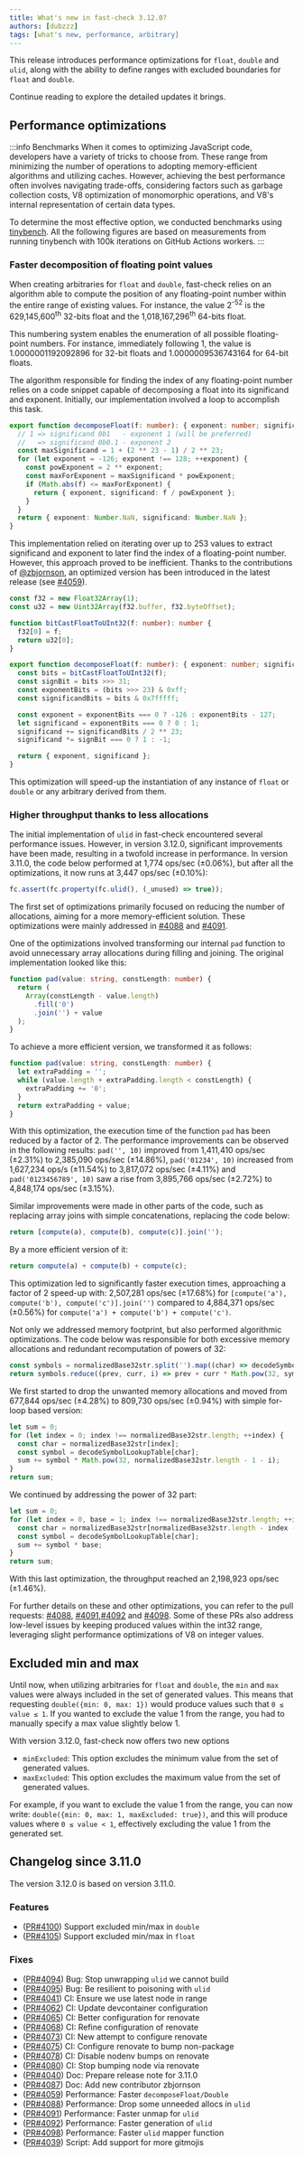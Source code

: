 ```yaml
---
title: What's new in fast-check 3.12.0?
authors: [dubzzz]
tags: [what's new, performance, arbitrary]
---
```


This release introduces performance optimizations for `float`, `double` and `ulid`, along with the ability to define ranges with excluded boundaries for `float` and `double`.

Continue reading to explore the detailed updates it brings.

<!--truncate-->

## Performance optimizations

:::info Benchmarks
When it comes to optimizing JavaScript code, developers have a variety of tricks to choose from. These range from minimizing the number of operations to adopting memory-efficient algorithms and utilizing caches. However, achieving the best performance often involves navigating trade-offs, considering factors such as garbage collection costs, V8 optimization of monomorphic operations, and V8's internal representation of certain data types.

To determine the most effective option, we conducted benchmarks using [tinybench](https://github.com/tinylibs/tinybench). All the following figures are based on measurements from running tinybench with 100k iterations on GitHub Actions workers.
:::

### Faster decomposition of floating point values

When creating arbitraries for `float` and `double`, fast-check relies on an algorithm able to compute the position of any floating-point number within the entire range of existing values. For instance, the value 2<sup>-52</sup> is the 629,145,600<sup>th</sup> 32-bits float and the 1,018,167,296<sup>th</sup> 64-bits float.

This numbering system enables the enumeration of all possible floating-point numbers. For instance, immediately following 1, the value is 1.0000001192092896 for 32-bit floats and 1.0000009536743164 for 64-bit floats.

The algorithm responsible for finding the index of any floating-point number relies on a code snippet capable of decomposing a float into its significand and exponent. Initially, our implementation involved a loop to accomplish this task.

```ts
export function decomposeFloat(f: number): { exponent: number; significand: number } {
  // 1 => significand 0b1   - exponent 1 (will be preferred)
  //   => significand 0b0.1 - exponent 2
  const maxSignificand = 1 + (2 ** 23 - 1) / 2 ** 23;
  for (let exponent = -126; exponent !== 128; ++exponent) {
    const powExponent = 2 ** exponent;
    const maxForExponent = maxSignificand * powExponent;
    if (Math.abs(f) <= maxForExponent) {
      return { exponent, significand: f / powExponent };
    }
  }
  return { exponent: Number.NaN, significand: Number.NaN };
}
```

This implementation relied on iterating over up to 253 values to extract significand and exponent to later find the index of a floating-point number. However, this approach proved to be inefficient. Thanks to the contributions of [@zbjornson](https://github.com/zbjornson), an optimized version has been introduced in the latest release (see [#4059](https://github.com/dubzzz/fast-check/pull/4059)).

```ts
const f32 = new Float32Array(1);
const u32 = new Uint32Array(f32.buffer, f32.byteOffset);

function bitCastFloatToUInt32(f: number): number {
  f32[0] = f;
  return u32[0];
}

export function decomposeFloat(f: number): { exponent: number; significand: number } {
  const bits = bitCastFloatToUInt32(f);
  const signBit = bits >>> 31;
  const exponentBits = (bits >>> 23) & 0xff;
  const significandBits = bits & 0x7fffff;

  const exponent = exponentBits === 0 ? -126 : exponentBits - 127;
  let significand = exponentBits === 0 ? 0 : 1;
  significand += significandBits / 2 ** 23;
  significand *= signBit === 0 ? 1 : -1;

  return { exponent, significand };
}
```

This optimization will speed-up the instantiation of any instance of `float` or `double` or any arbitrary derived from them.

### Higher throughput thanks to less allocations

The initial implementation of `ulid` in fast-check encountered several performance issues. However, in version 3.12.0, significant improvements have been made, resulting in a twofold increase in performance. In version 3.11.0, the code below performed at 1,774 ops/sec (±0.06%), but after all the optimizations, it now runs at 3,447 ops/sec (±0.10%):

```ts
fc.assert(fc.property(fc.ulid(), (_unused) => true));
```

The first set of optimizations primarily focused on reducing the number of allocations, aiming for a more memory-efficient solution. These optimizations were mainly addressed in [#4088](https://github.com/dubzzz/fast-check/pull/4088) and [#4091](https://github.com/dubzzz/fast-check/pull/4091).

One of the optimizations involved transforming our internal `pad` function to avoid unnecessary array allocations during filling and joining. The original implementation looked like this:

```ts
function pad(value: string, constLength: number) {
  return (
    Array(constLength - value.length)
      .fill('0')
      .join('') + value
  );
}
```

To achieve a more efficient version, we transformed it as follows:

```ts
function pad(value: string, constLength: number) {
  let extraPadding = '';
  while (value.length + extraPadding.length < constLength) {
    extraPadding += '0';
  }
  return extraPadding + value;
}
```

With this optimization, the execution time of the function `pad` has been reduced by a factor of 2. The performance improvements can be observed in the following results: `pad('', 10)` improved from 1,411,410 ops/sec (±2.31%) to 2,385,090 ops/sec (±14.86%), `pad('01234', 10)` increased from 1,627,234 ops/s (±11.54%) to 3,817,072 ops/sec (±4.11%) and `pad('0123456789', 10)` saw a rise from 3,895,766 ops/sec (±2.72%) to 4,848,174 ops/sec (±3.15%).

Similar improvements were made in other parts of the code, such as replacing array joins with simple concatenations, replacing the code below:

```ts
return [compute(a), compute(b), compute(c)].join('');
```

By a more efficient version of it:

```ts
return compute(a) + compute(b) + compute(c);
```

This optimization led to significantly faster execution times, approaching a factor of 2 speed-up with: 2,507,281 ops/sec (±17.68%) for `[compute('a'), compute('b'), compute('c')].join('')` compared to 4,884,371 ops/sec (±0.56%) for `compute('a') + compute('b') + compute('c')`.

Not only we addressed memory footprint, but also performed algorithmic optimizations. The code below was responsible for both excessive memory allocations and redundant recomputation of powers of 32:

```ts
const symbols = normalizedBase32str.split('').map((char) => decodeSymbolLookupTable[char]);
return symbols.reduce((prev, curr, i) => prev + curr * Math.pow(32, symbols.length - 1 - i), 0);
```

We first started to drop the unwanted memory allocations and moved from 677,844 ops/sec (±4.28%) to 809,730 ops/sec (±0.94%) with simple for-loop based version:

```ts
let sum = 0;
for (let index = 0; index !== normalizedBase32str.length; ++index) {
  const char = normalizedBase32str[index];
  const symbol = decodeSymbolLookupTable[char];
  sum += symbol * Math.pow(32, normalizedBase32str.length - 1 - i);
}
return sum;
```

We continued by addressing the power of 32 part:

```ts
let sum = 0;
for (let index = 0, base = 1; index !== normalizedBase32str.length; ++index, base *= 32) {
  const char = normalizedBase32str[normalizedBase32str.length - index - 1];
  const symbol = decodeSymbolLookupTable[char];
  sum += symbol * base;
}
return sum;
```

With this last optimization, the throughput reached an 2,198,923 ops/sec (±1.46%).

For further details on these and other optimizations, you can refer to the pull requests: [#4088](https://github.com/dubzzz/fast-check/pull/4088), [#4091](https://github.com/dubzzz/fast-check/pull/4091),[#4092](https://github.com/dubzzz/fast-check/pull/4092) and [#4098](https://github.com/dubzzz/fast-check/pull/4098). Some of these PRs also address low-level issues by keeping produced values within the int32 range, leveraging slight performance optimizations of V8 on integer values.

## Excluded min and max

Until now, when utilizing arbitraries for `float` and `double`, the `min` and `max` values were always included in the set of generated values. This means that requesting `double({min: 0, max: 1})` would produce values such that `0 ≤ value ≤ 1`. If you wanted to exclude the value 1 from the range, you had to manually specify a max value slightly below 1.

With version 3.12.0, fast-check now offers two new options

- `minExcluded`: This option excludes the minimum value from the set of generated values.
- `maxExcluded`: This option excludes the maximum value from the set of generated values.

For example, if you want to exclude the value 1 from the range, you can now write: `double({min: 0, max: 1, maxExcluded: true})`, and this will produce values where `0 ≤ value < 1`, effectively excluding the value 1 from the generated set.

## Changelog since 3.11.0

The version 3.12.0 is based on version 3.11.0.

### Features

- ([PR#4100](https://github.com/dubzzz/fast-check/pull/4100)) Support excluded min/max in `double`
- ([PR#4105](https://github.com/dubzzz/fast-check/pull/4105)) Support excluded min/max in `float`

### Fixes

- ([PR#4094](https://github.com/dubzzz/fast-check/pull/4094)) Bug: Stop unwrapping `ulid` we cannot build
- ([PR#4095](https://github.com/dubzzz/fast-check/pull/4095)) Bug: Be resilient to poisoning with `ulid`
- ([PR#4041](https://github.com/dubzzz/fast-check/pull/4041)) CI: Ensure we use latest node in range
- ([PR#4062](https://github.com/dubzzz/fast-check/pull/4062)) CI: Update devcontainer configuration
- ([PR#4065](https://github.com/dubzzz/fast-check/pull/4065)) CI: Better configuration for renovate
- ([PR#4068](https://github.com/dubzzz/fast-check/pull/4068)) CI: Refine configuration of renovate
- ([PR#4073](https://github.com/dubzzz/fast-check/pull/4073)) CI: New attempt to configure renovate
- ([PR#4075](https://github.com/dubzzz/fast-check/pull/4075)) CI: Configure renovate to bump non-package
- ([PR#4078](https://github.com/dubzzz/fast-check/pull/4078)) CI: Disable nodenv bumps on renovate
- ([PR#4080](https://github.com/dubzzz/fast-check/pull/4080)) CI: Stop bumping node via renovate
- ([PR#4040](https://github.com/dubzzz/fast-check/pull/4040)) Doc: Prepare release note for 3.11.0
- ([PR#4087](https://github.com/dubzzz/fast-check/pull/4087)) Doc: Add new contributor zbjornson
- ([PR#4059](https://github.com/dubzzz/fast-check/pull/4059)) Performance: Faster `decomposeFloat/Double`
- ([PR#4088](https://github.com/dubzzz/fast-check/pull/4088)) Performance: Drop some unneeded allocs in `ulid`
- ([PR#4091](https://github.com/dubzzz/fast-check/pull/4091)) Performance: Faster unmap for `ulid`
- ([PR#4092](https://github.com/dubzzz/fast-check/pull/4092)) Performance: Faster generation of `ulid`
- ([PR#4098](https://github.com/dubzzz/fast-check/pull/4098)) Performance: Faster `ulid` mapper function
- ([PR#4039](https://github.com/dubzzz/fast-check/pull/4039)) Script: Add support for more gitmojis
